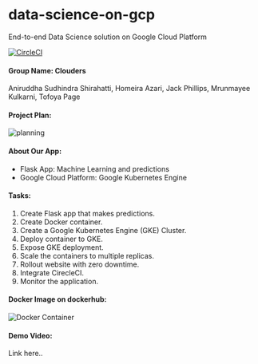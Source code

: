 # data-science-on-gcp
End-to-end Data Science solution on Google Cloud Platform

[![CircleCI](https://circleci.com/gh/anushirahatti/data-science-on-gcp.svg?style=svg&circle-token=data-science-on-gcp)](https://circleci.com/gh/anushirahatti/data-science-on-gcp)

#### Group Name: Clouders
Aniruddha Sudhindra Shirahatti, Homeira Azari, Jack Phillips, Mrunmayee Kulkarni, Tofoya Page

#### Project Plan:
![planning](https://github.com/anushirahatti/Data-Mining/blob/master/data-science-on-gcp.jpg)

#### About Our App:
- Flask App: Machine Learning and predictions
- Google Cloud Platform: Google Kubernetes Engine

#### Tasks:
1. Create Flask app that makes predictions.
2. Create Docker container.
3. Create a Google Kubernetes Engine (GKE) Cluster.
4. Deploy container to GKE.
5. Expose GKE deployment.
6. Scale the containers to multiple replicas.
7. Rollout website with zero downtime.
8. Integrate CirecleCI.
9. Monitor the application.

#### Docker Image on dockerhub:
![Docker Container](https://hub.docker.com/r/anushirahatti/data-science-on-gcp)

#### Demo Video:
Link here..
